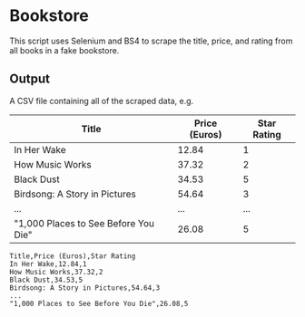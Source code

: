 # Bookstore

This script uses Selenium and BS4 to scrape the title, price, and rating from all books in a fake bookstore.

## Output
A CSV file containing all of the scraped data, e.g.

| Title       | Price (Euros) | Star Rating |
|-------------|---------------|-------------|
| In Her Wake | 12.84         | 1           |
| How Music Works | 37.32        | 2           |
| Black Dust | 34.53         | 5           |
| Birdsong: A Story in Pictures | 54.64         | 3           |
| ... | ...         | ...           |
| "1,000 Places to See Before You Die" | 26.08         | 5           |

```
Title,Price (Euros),Star Rating
In Her Wake,12.84,1
How Music Works,37.32,2
Black Dust,34.53,5
Birdsong: A Story in Pictures,54.64,3
...
"1,000 Places to See Before You Die",26.08,5
```
